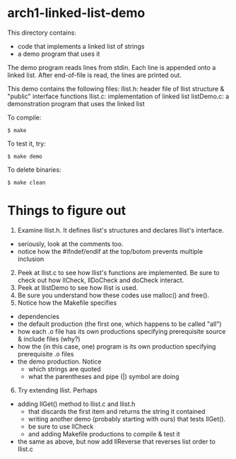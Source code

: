 # arch1-linked-list-demo

This directory contains:
* code that implements a linked list of strings 
* a demo program that uses it

The demo program reads lines from stdin.
Each line is appended onto a linked list.
After end-of-file is read, the lines are printed out.

This demo contains the following files:
 llist.h: header file of llist structure & "public" interface functions
 llist.c: implementation of linked list
 listDemo.c: a demonstration program that uses the linked list
 

To compile:
~~~
$ make
~~~

To test it, try:
~~~
$ make demo
~~~

To delete binaries:
~~~
$ make clean
~~~

# Things to figure out #

1. Examine llist.h.  It defines llist's structures and declares llist's interface.
  - seriously, look at the comments too.
  - notice how the #ifndef/endif at the top/botom prevents multiple inclusion
2. Peek at llist.c to see how llist's functions are implemented.
   Be sure to check out how llCheck, llDoCheck and doCheck interact.  
3. Peek at llistDemo to see how llist is used.
4. Be sure you understand how these codes use malloc() and free().
5. Notice how the Makefile specifies
  - dependencies
  - the default production (the first one, which happens to be called "all")
  - how each .o file has its own productions specifying prerequisite source & include files (why?)
  - how the (in this case, one) program is its own production specifying prerequisite .o files     
  - the demo production.  Notice
    - which strings are quoted
    - what the parentheses and pipe (|) symbol are doing
6. Try extending llist.  Perhaps
  - adding llGet() method to llist.c and llist.h
     - that discards the first item and returns the string it contained
     - writing another demo (probably starting with ours) that tests llGet().
     - be sure to use llCheck
     - and adding Makefile productions to compile & test it
  - the same as above, but now add llReverse that reverses list order to llist.c

